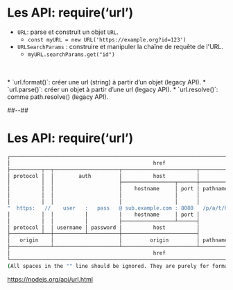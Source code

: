<!-- .slide: -->

# Les API: require(‘url’)

* `URL`: parse et construit un objet `URL`.
    * `const myURL = new URL('https://example.org?id=123')`
* `URLSearchParams` : construire et manipuler la chaîne de requête de l'URL.
    * `myURL.searchParams.get("id")`
<br>
<br>
* `url.format()`: créer une url (string) à partir d’un objet (legacy API).
* `url.parse()`: créer un objet à partir d’une url (legacy API).
* `url.resolve()`: comme path.resolve() (legacy API).

##--##

<!-- .slide: class="with-code" -->

# Les API: require(‘url’)

```bash
┌────────────────────────────────────────────────────────────────────────────────────────────────┐
│                                              href                                              │
├──────────┬──┬─────────────────────┬────────────────────────┬───────────────────────────┬───────┤
│ protocol │  │        auth         │          host          │           path            │ hash  │
│          │  │                     ├─────────────────┬──────┼──────────┬────────────────┤       │
│          │  │                     │    hostname     │ port │ pathname │     search     │       │
│          │  │                     │                 │      │          ├─┬──────────────┤       │
│          │  │                     │                 │      │          │ │    query     │       │
"  https:   //    user   :   pass   @ sub.example.com : 8080   /p/a/t/h  ?  query=string   #hash "
│          │  │          │          │    hostname     │ port │          │                │       │
│          │  │          │          ├─────────────────┴──────┤          │                │       │
│ protocol │  │ username │ password │          host          │          │                │       │
├──────────┴──┼──────────┴──────────┼────────────────────────┤          │                │       │
│   origin    │                     │         origin         │ pathname │     search     │ hash  │
├─────────────┴─────────────────────┴────────────────────────┴──────────┴────────────────┴───────┤
│                                              href                                              │
└────────────────────────────────────────────────────────────────────────────────────────────────┘
(All spaces in the "" line should be ignored. They are purely for formatting.)
```

https://nodejs.org/api/url.html
<!-- .element: class="credits" -->